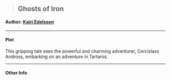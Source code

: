 >## Ghosts of Iron

#### Author: [Kairi Edelsson](../Characters/NPCs/Kairi%20Edelsson.md)

***

#### Plot

This gripping tale sees the powerful and charming adventurer, Cercislass Andross, embarking on an adventure in Tartaros.

***

#### Other Info

